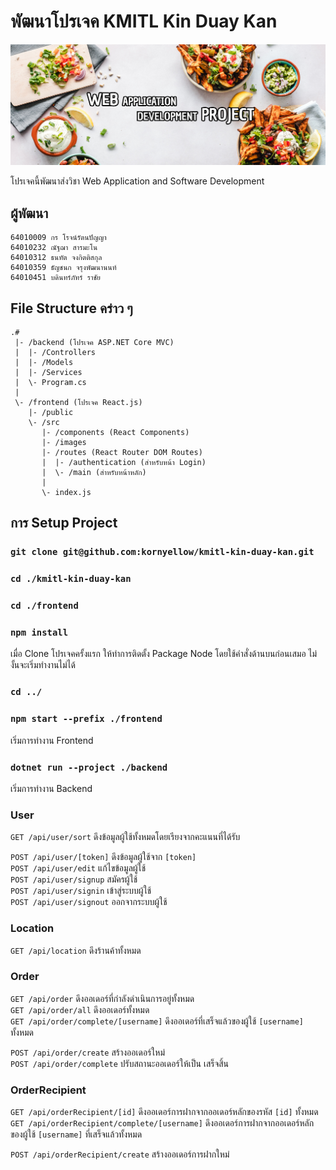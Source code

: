 # พัฒนาโปรเจค KMITL Kin Duay Kan

![Cover](frontend/src/images/banner.png)

โปรเจคนี้พัฒนาส่งวิชา Web Application and Software Development

## ผู้พัฒนา

```
64010009 กร โรจน์รัตนปัญญา
64010232 ณัฐฌา สารมะโน
64010312 ธนทัต จงกิตติสกุล
64010359 ธัญชนก จรุงพัฒนานนท์
64010451 บดินทร์ภัทร์ ราชัย
```

## File Structure คร่าว ๆ

```
.#
 |- /backend (โปรเจค ASP.NET Core MVC)
 |  |- /Controllers
 |  |- /Models
 |  |- /Services
 |  \- Program.cs
 |
 \- /frontend (โปรเจค React.js) 
    |- /public
    \- /src
       |- /components (React Components)
       |- /images
       |- /routes (React Router DOM Routes)
       |  |- /authentication (สำหรับหน้า Login)
       |  \- /main (สำหรับหน้าหลัก)
       |
       \- index.js
```

## การ Setup Project

### `git clone git@github.com:kornyellow/kmitl-kin-duay-kan.git`

### `cd ./kmitl-kin-duay-kan`

### `cd ./frontend`

### `npm install`

เมื่อ Clone โปรเจคครั้งแรก ให้ทำการติดตั้ง Package Node โดยใช้คำสั่งด้านบนก่อนเสมอ ไม่งั้นจะเริ่มทำงานไม่ได้

### `cd ../`

### `npm start --prefix ./frontend`

เริ่มการทำงาน Frontend

### `dotnet run --project ./backend`

เริ่มการทำงาน Backend

### User

`GET /api/user/sort` ดึงข้อมูลผู้ใช้ทั้งหมดโดยเรียงจากคะแนนที่ได้รับ

`POST /api/user/[token]` ดึงข้อมูลผู้ใช้จาก `[token]`<br>
`POST /api/user/edit` แก้ไขข้อมูลผู้ใช้<br>
`POST /api/user/signup` สมัครผู้ใช้<br>
`POST /api/user/signin` เข้าสู่ระบบผู้ใช้<br>
`POST /api/user/signout` ออกจากระบบผู้ใช้<br>

### Location

`GET /api/location` ดึงร้านค้าทั้งหมด<br>

### Order

`GET /api/order` ดึงออเดอร์ที่กำลังดำเนินการอยู่ทั้งหมด<br>
`GET /api/order/all` ดึงออเดอร์ทั้งหมด<br>
`GET /api/order/complete/[username]` ดึงออเดอร์ที่เสร็จแล้วของผู้ใช้ `[username]` ทั้งหมด<br>

`POST /api/order/create` สร้างออเดอร์ใหม่<br>
`POST /api/order/complete` ปรับสถานะออเดอร์ให้เป็น เสร็จสิ้น<br>

### OrderRecipient

`GET /api/orderRecipient/[id]` ดึงออเดอร์การฝากจากออเดอร์หลักของรหัส `[id]` ทั้งหมด<br>
`GET /api/orderRecipient/complete/[username]` ดึงออเดอร์การฝากจากออเดอร์หลักของผู้ใช้ `[username]`
ที่เสร็จแล้วทั้งหมด<br>

`POST /api/orderRecipient/create` สร้างออเดอร์การฝากใหม่<br>